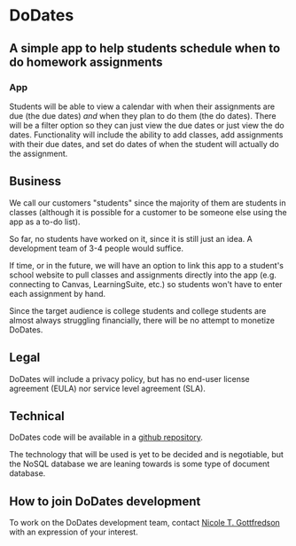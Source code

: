 # DoDates
## A simple app to help students schedule when to do homework assignments
### App
Students will be able to view a calendar with when their assignments are due (the due dates) *and* when they plan to do them (the do dates). There will be a filter option so they can just view the due dates or just view the do dates. Functionality will include the ability to add classes, add assignments with their due dates, and set do dates of when the student will actually do the assignment.

## Business
We call our customers "students" since the majority of them are students in classes (although it is possible for a customer to be someone else using the app as a to-do list).

So far, no students have worked on it, since it is still just an idea. A development team of 3-4 people would suffice.

If time, or in the future, we will have an option to link this app to a student's school website to pull classes and assignments directly into the app (e.g. connecting to Canvas, LearningSuite, etc.) so students won't have to enter each assignment by hand.

Since the target audience is college students and college students are almost always struggling financially, there will be no attempt to monetize DoDates.

## Legal
DoDates will include a privacy policy, but has no end-user license agreement (EULA) nor service level agreement (SLA).

## Technical
DoDates code will be available in a [github repository](https://github.com/byucs452s2019/DoDates).

The technology that will be used is yet to be decided and is negotiable, but the NoSQL database we are leaning towards is some type of document database.

## How to join DoDates development
To work on the DoDates development team, contact [Nicole T. Gottfredson](mailto:nicole.theurer@outlook.com) with an expression of your interest.
